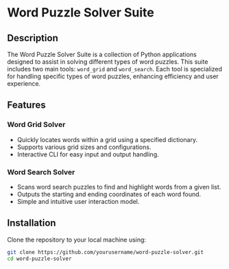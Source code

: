 # Word Puzzle Solver Suite

## Description
The Word Puzzle Solver Suite is a collection of Python applications designed to assist in solving different types of word puzzles. This suite includes two main tools: `word_grid` and `word_search`. Each tool is specialized for handling specific types of word puzzles, enhancing efficiency and user experience.

## Features

### Word Grid Solver
- Quickly locates words within a grid using a specified dictionary.
- Supports various grid sizes and configurations.
- Interactive CLI for easy input and output handling.

### Word Search Solver
- Scans word search puzzles to find and highlight words from a given list.
- Outputs the starting and ending coordinates of each word found.
- Simple and intuitive user interaction model.

## Installation
Clone the repository to your local machine using:
```bash
git clone https://github.com/yourusername/word-puzzle-solver.git
cd word-puzzle-solver
